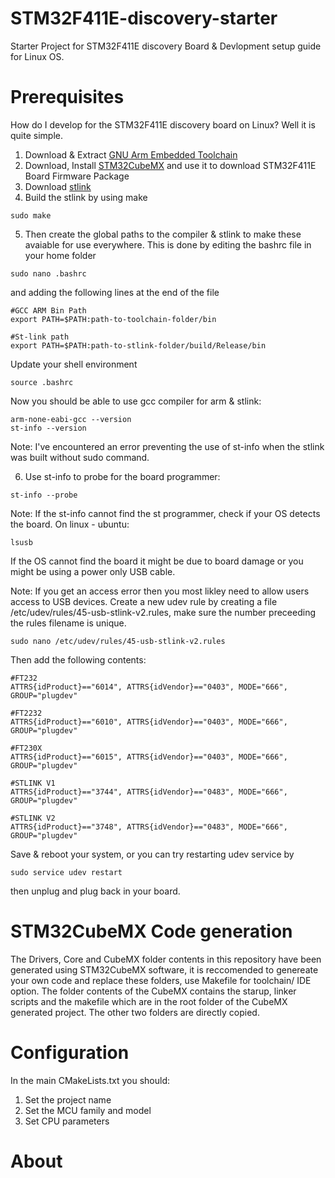 # STM32F411E-discovery-starter

Starter Project for STM32F411E discovery Board & Devlopment setup guide for Linux OS.

# Prerequisites

How do I develop for the STM32F411E discovery board on Linux? Well it is quite simple. 

1. Download & Extract [GNU Arm Embedded Toolchain](https://developer.arm.com/tools-and-software/open-source-software/developer-tools/gnu-toolchain/gnu-rm/downloads)
2. Download, Install [STM32CubeMX](https://www.st.com/en/development-tools/stm32cubemx.html) and use it to download STM32F411E Board Firmware Package 
3. Download [stlink](https://github.com/stlink-org/stlink)
4. Build the stlink by using make
```
sudo make
```
5. Then create the global paths to the compiler & stlink to make these avaiable for use everywhere. This is done by editing the bashrc file in your home folder
```
sudo nano .bashrc
```
and adding the following lines at the end of the file
```
#GCC ARM Bin Path
export PATH=$PATH:path-to-toolchain-folder/bin

#St-link path
export PATH=$PATH:path-to-stlink-folder/build/Release/bin
```
Update your shell environment
```
source .bashrc
```
Now you should be able to use gcc compiler for arm & stlink:
```
arm-none-eabi-gcc --version
st-info --version
```
Note: I've encountered an error preventing the use of st-info when the stlink was built without sudo command.

6. Use st-info to probe for the board programmer:
```
st-info --probe
```
Note: If the st-info cannot find the st programmer, check if your OS detects the board.
On linux - ubuntu:
```
lsusb
```
If the OS cannot find the board it might be due to board damage or you might be using a power only USB cable.

Note: If you get an access error then you most likley need to allow users access to USB devices. Create a new udev rule by creating a file /etc/udev/rules/45-usb-stlink-v2.rules, make sure the number preceeding the rules filename is unique. 
```
sudo nano /etc/udev/rules/45-usb-stlink-v2.rules
```
Then add the following contents: 
```
#FT232
ATTRS{idProduct}=="6014", ATTRS{idVendor}=="0403", MODE="666", GROUP="plugdev"

#FT2232
ATTRS{idProduct}=="6010", ATTRS{idVendor}=="0403", MODE="666", GROUP="plugdev"

#FT230X
ATTRS{idProduct}=="6015", ATTRS{idVendor}=="0403", MODE="666", GROUP="plugdev"

#STLINK V1
ATTRS{idProduct}=="3744", ATTRS{idVendor}=="0483", MODE="666", GROUP="plugdev"

#STLINK V2
ATTRS{idProduct}=="3748", ATTRS{idVendor}=="0483", MODE="666", GROUP="plugdev"
```
Save & reboot your system, or you can try restarting udev service by

```
sudo service udev restart
```
then unplug and plug back in your board.

# STM32CubeMX Code generation

The Drivers, Core and CubeMX folder contents in this repository have been generated using STM32CubeMX software, it is reccomended to genereate your own code and replace these folders, use Makefile for toolchain/ IDE option. The folder contents of the CubeMX contains the starup, linker scripts and the makefile which are in the root folder of the CubeMX generated project. The other two folders are directly copied.

# Configuration

In the main CMakeLists.txt you should:
1. Set the project name
2. Set the MCU family and model
3. Set CPU parameters

# About

